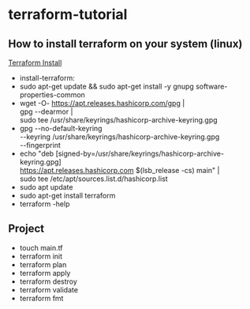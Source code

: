 # terraform-tutorial

## How to install terraform on your system (linux)
[Terraform Install](https://developer.hashicorp.com/terraform/tutorials/aws-get-started/install-cli)

- install-terraform:
- sudo apt-get update && sudo apt-get install -y gnupg software-properties-common
- wget -O- https://apt.releases.hashicorp.com/gpg | \
    gpg --dearmor | \
    sudo tee /usr/share/keyrings/hashicorp-archive-keyring.gpg
- gpg --no-default-keyring \
    --keyring /usr/share/keyrings/hashicorp-archive-keyring.gpg \
    --fingerprint
- echo "deb [signed-by=/usr/share/keyrings/hashicorp-archive-keyring.gpg] \
    https://apt.releases.hashicorp.com $(lsb_release -cs) main" | \
    sudo tee /etc/apt/sources.list.d/hashicorp.list
- sudo apt update
- sudo apt-get install terraform
- terraform -help

## Project

- touch main.tf
- terraform init
- terraform plan
- terraform apply
- terraform destroy
- terraform validate
- terraform fmt
